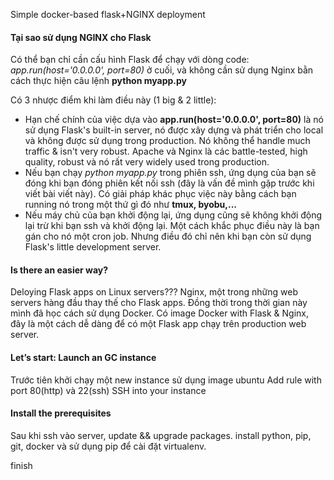 Simple docker-based flask+NGINX deployment

#### Tại sao sử dụng NGINX cho Flask

Có thể bạn chỉ cần cấu hình Flask để chạy với dòng code: _app.run(host='0.0.0.0', port=80)_ ở cuối, và không cần sử dụng Nginx bằn cách thực hiện câu lệnh __python myapp.py__

Có 3 nhược điểm khi làm điều này (1 big & 2 little):
- Hạn chế chính của việc dựa vào __app.run(host='0.0.0.0', port=80)__ là nó sử dụng Flask's built-in server, nó được xây dựng và phát triển cho local và không được sử dụng trong production. Nó không thể handle much traffic & isn't very robust. Apache và Nginx là các battle-tested, high quality, robust và nó rất very widely used trong production.
- Nếu bạn chạy _python myapp.py_ trong phiên ssh, ứng dụng của bạn sẽ đóng khi bạn đóng phiên kết nối ssh (đây là vấn đề mình gặp trước khi viết bài viết này). Có giải pháp khác phục việc này bằng cách bạn running nó trong một thứ gì đó như __tmux, byobu,...__
- Nếu máy chủ của bạn khởi động lại, ứng dụng cũng sẽ không khởi động lại trừ khi bạn ssh và khởi động lại. Một cách khắc phục điều này là bạn gán cho nó một cron job. Nhưng điều đó chỉ nên khi bạn còn sử dụng Flask's little development server.

#### Is there an easier way?
Deloying Flask apps on Linux servers??? Nginx, một trong những web servers hàng đầu thay thế cho Flask apps.
Đồng thời trong thời gian này mình đã học cách sử dụng Docker. Có image Docker with Flask & Nginx, đây là một cách dễ dàng để có một Flask app chạy trên production web server.

#### Let’s start: Launch an GC instance
Trước tiên khởi chạy một new instance sử  dụng image ubuntu
Add rule with port 80(http) và 22(ssh)
SSH into your instance

#### Install the prerequisites
Sau khi ssh vào server, update && upgrade packages.
install python, pip, git, docker và sử dụng pip để cài đặt virtualenv.


























finish
